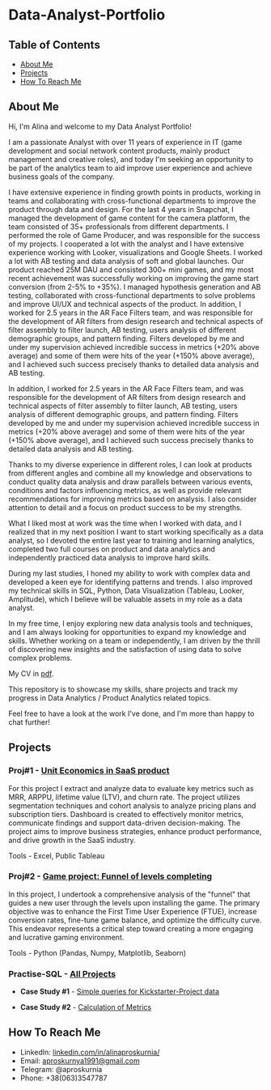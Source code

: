 # **Data-Analyst-Portfolio**

## **Table of Contents**

- [About Me](#about-me)
- [Projects](#projects)
- [How To Reach Me](#how-to-reach-me)

## **About Me**

Hi, I'm Alina and welcome to my Data Analyst Portfolio!

I am a passionate Analyst with over 11 years of experience in IT (game development and social network content products, mainly product management and creative roles), and today I'm seeking an opportunity to be part of the analytics team to aid improve user experience and achieve business goals of the company.

I have extensive experience in finding growth points in products, working in teams and collaborating with cross-functional departments to improve the product through data and design. For the last 4 years in Snapchat, I managed the development of game content for the camera platform, the team consisted of 35+ professionals from different departments. I performed the role of Game Producer, and was responsible for the success of my projects. I cooperated a lot with the analyst and I have extensive experience working with Looker, visualizations and Google Sheets. I worked a lot with AB testing and data analysis of soft and global launches. Our product reached 25M DAU and consisted 300+ mini games, and my most recent achievement was successfully working on improving the game start conversion (from 2-5% to +35%). I managed hypothesis generation and AB testing, collaborated with cross-functional departments to solve problems and improve UI/UX and technical aspects of the product. In addition, I worked for 2.5 years in the AR Face Filters team, and was responsible for the development of AR filters from design research and technical aspects of filter assembly to filter launch, AB testing, users analysis of different demographic groups, and pattern finding. Filters developed by me and under my supervision achieved incredible success in metrics (+20% above average) and some of them were hits of the year (+150% above average), and I achieved such success precisely thanks to detailed data analysis and AB testing.

In addition, I worked for 2.5 years in the AR Face Filters team, and was responsible for the development of AR filters from design research and technical aspects of filter assembly to filter launch, AB testing, users analysis of different demographic groups, and pattern finding. Filters developed by me and under my supervision achieved incredible success in metrics (+20% above average) and some of them were hits of the year (+150% above average), and I achieved such success precisely thanks to detailed data analysis and AB testing.

Thanks to my diverse experience in different roles, I can look at products from different angles and combine all my knowledge and observations to conduct quality data analysis and draw parallels between various events, conditions and factors influencing metrics, as well as provide relevant recommendations for improving metrics based on analysis. I also consider attention to detail and a focus on product success to be my strengths.

What I liked most at work was the time when I worked with data, and I realized that in my next position I want to start working specifically as a data analyst, so I devoted the entire last year to training and learning analytics, completed two full courses on product and data analytics and independently practiced data analysis to improve hard skills.

During my last studies, I honed my ability to work with complex data and developed a keen eye for identifying patterns and trends. I also improved my technical skills in SQL, Python, Data Visualization (Tableau, Looker, Amplitude), which I believe will be valuable assets in my role as a data analyst.

In my free time, I enjoy exploring new data analysis tools and techniques, and I am always looking for opportunities to expand my knowledge and skills. Whether working on a team or independently, I am driven by the thrill of discovering new insights and the satisfaction of using data to solve complex problems.

My CV in [pdf](CV.pdf).

This repository is to showcase my skills, share projects and track my progress in Data Analytics / Product Analytics related topics.

Feel free to have a look at the work I've done, and I'm more than happy to chat further!

## **Projects**

### **Proj#1** - [Unit Economics in SaaS product](https://github.com/aproskurnia/Data-Analyst-Portfolio/tree/69eee1fab10613abbd88db1eb0884cc6a2f244be/Proj%231%20-%20Unit%20Economics%20%2B%20Product%20metrics%20in%20SaaS)
For this project I extract and analyze data to evaluate key metrics such as MRR, ARPPU, lifetime value (LTV), and churn rate. The project utilizes segmentation techniques and cohort analysis to analyze pricing plans and subscription tiers. Dashboard is created to effectively monitor metrics, communicate findings and support data-driven decision-making. The project aims to improve business strategies, enhance product performance, and drive growth in the SaaS industry.

Tools - Excel, Public Tableau

### **Proj#2** - [Game project: Funnel of levels completing](https://github.com/aproskurnia/Data-Analyst-Portfolio/blob/84e21472fc7d3ede8203681e8f48f13b39948988/Proj%232%20-%20Game%20project%3A%20Funnel%20of%20levels%20completing/README.md)
In this project, I undertook a comprehensive analysis of the "funnel" that guides a new user through the levels upon installing the game. The primary objective was to enhance the First Time User Experience (FTUE), increase conversion rates, fine-tune game balance, and optimize the difficulty curve. This endeavor represents a critical step toward creating a more engaging and lucrative gaming environment.

Tools - Python (Pandas, Numpy, Matplotlib, Seaborn)

### **Practise-SQL** - [All Projects](https://github.com/aproskurnia/Data-Analyst-Portfolio/tree/c7bc613e1b27d3fe558fa5904f60357f4231c829/Practise-SQL)
- **Case Study #1** - [Simple queries for Kickstarter-Project data](https://github.com/aproskurnia/Data-Analyst-Portfolio/tree/11e825c343b959083bcc2748229ad1383352a6f1/Practise-SQL/Case%20Study%20%231%20-%20Kickstarter-Project)

- **Case Study #2** - [Calculation of Metrics](https://github.com/aproskurnia/Data-Analyst-Portfolio/tree/c7bc613e1b27d3fe558fa5904f60357f4231c829/Practise-SQL/Case%20Study%20%232%20-%20Product%20Metrics)

## **How To Reach Me**
- LinkedIn: [linkedin.com/in/alinaproskurnia/](https://www.linkedin.com/in/alinaproskurnia/)
- Email: aproskurnya1991@gmail.com
- Telegram: @aproskurnia
- Phone: +38(063)3547787
